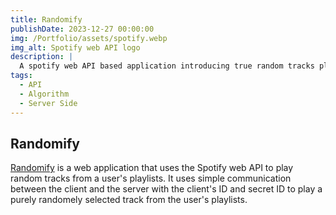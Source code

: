 ```yaml
---
title: Randomify
publishDate: 2023-12-27 00:00:00
img: /Portfolio/assets/spotify.webp
img_alt: Spotify web API logo
description: |
  A spotify web API based application introducing true random tracks playing instead of the current blend algorithm.
tags:
  - API
  - Algorithm
  - Server Side
---
```


## Randomify

[Randomify](https://github.com/Aatrick/Randomify) is a web application that uses the Spotify web API to play random tracks from a user's playlists. It uses simple communication between the client and the server with the client's ID and secret ID to play a purely randomely selected track from the user's playlists.